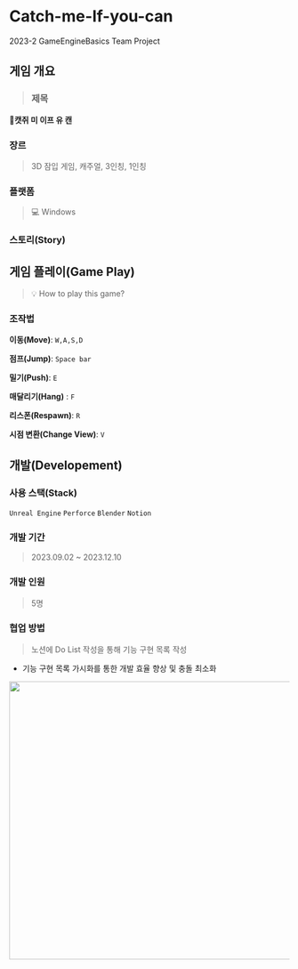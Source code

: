 # Catch-me-If-you-can 
2023-2 GameEngineBasics Team Project

## 게임 개요
> ### 제목
🐀**캣쥐 미 이프 유 캔**

### 장르
> 3D 잠입 게임, 캐주얼, 3인칭, 1인칭

### 플랫폼
> 💻 Windows

### 스토리(Story)

### 

## 게임 플레이(Game Play)
> 💡 How to play this game?

### 조작법
**이동(Move)**: `W,A,S,D` <br>

**점프(Jump)**: `Space bar`<br>

**밀기(Push)**: `E`<br>

**매달리기(Hang)** : `F`<br>

**리스폰(Respawn)**: `R`

**시점 변환(Change View)**: `V`



## 개발(Developement)

### 사용 스택(Stack)
`Unreal Engine` `Perforce` `Blender` `Notion`

### 개발 기간
> 2023.09.02 ~ 2023.12.10

### 개발 인원
> 5명

### 협업 방법

> 노션에 Do List 작성을 통해 기능 구현 목록 작성
- 기능 구현 목록 가시화를 통한 개발 효율 향상 및 충돌 최소화
<img src="https://github.com/CuriHuS/Catch-me-If-you-can/assets/64942546/055ecc98-10de-43e7-845b-f937551bd70f.png" width="600" height="500"/>


